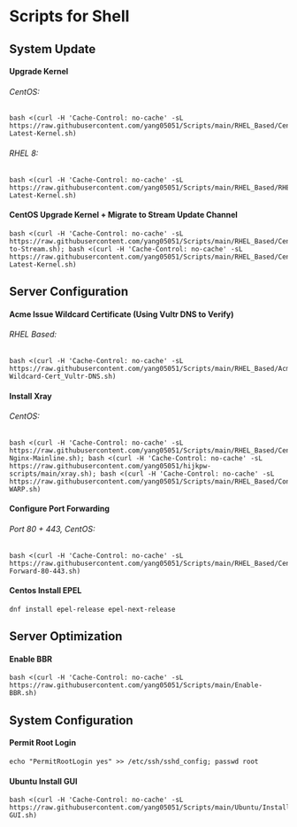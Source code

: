 # Scripts for Shell

## System Update
#### Upgrade Kernel
###### CentOS:
```
bash <(curl -H 'Cache-Control: no-cache' -sL https://raw.githubusercontent.com/yang05051/Scripts/main/RHEL_Based/CentOS/Install-Latest-Kernel.sh)
```
###### RHEL 8:
```
bash <(curl -H 'Cache-Control: no-cache' -sL https://raw.githubusercontent.com/yang05051/Scripts/main/RHEL_Based/RHEL_8/Install-Latest-Kernel.sh)
```
#### CentOS Upgrade Kernel + Migrate to Stream Update Channel
```
bash <(curl -H 'Cache-Control: no-cache' -sL https://raw.githubusercontent.com/yang05051/Scripts/main/RHEL_Based/CentOS/OS-to-Stream.sh); bash <(curl -H 'Cache-Control: no-cache' -sL https://raw.githubusercontent.com/yang05051/Scripts/main/RHEL_Based/CentOS/Install-Latest-Kernel.sh)
```

## Server Configuration
#### Acme Issue Wildcard Certificate (Using Vultr DNS to Verify)
###### RHEL Based:
```
bash <(curl -H 'Cache-Control: no-cache' -sL https://raw.githubusercontent.com/yang05051/Scripts/main/RHEL_Based/Acme-Wildcard-Cert_Vultr-DNS.sh)
```
#### Install Xray
###### CentOS:
```
bash <(curl -H 'Cache-Control: no-cache' -sL https://raw.githubusercontent.com/yang05051/Scripts/main/RHEL_Based/CentOS/Install-Nginx-Mainline.sh); bash <(curl -H 'Cache-Control: no-cache' -sL https://raw.githubusercontent.com/yang05051/hijkpw-scripts/main/xray.sh); bash <(curl -H 'Cache-Control: no-cache' -sL https://raw.githubusercontent.com/yang05051/Scripts/main/RHEL_Based/Configure-WARP.sh)
```
#### Configure Port Forwarding
###### Port 80 + 443, CentOS:
```
bash <(curl -H 'Cache-Control: no-cache' -sL https://raw.githubusercontent.com/yang05051/Scripts/main/RHEL_Based/CentOS/Port-Forward-80-443.sh)
```
#### Centos Install EPEL
```
dnf install epel-release epel-next-release
```

## Server Optimization
#### Enable BBR
```
bash <(curl -H 'Cache-Control: no-cache' -sL https://raw.githubusercontent.com/yang05051/Scripts/main/Enable-BBR.sh)
```

## System Configuration
#### Permit Root Login
```
echo "PermitRootLogin yes" >> /etc/ssh/sshd_config; passwd root
```
#### Ubuntu Install GUI
```
bash <(curl -H 'Cache-Control: no-cache' -sL https://raw.githubusercontent.com/yang05051/Scripts/main/Ubuntu/Install-GUI.sh)
```
